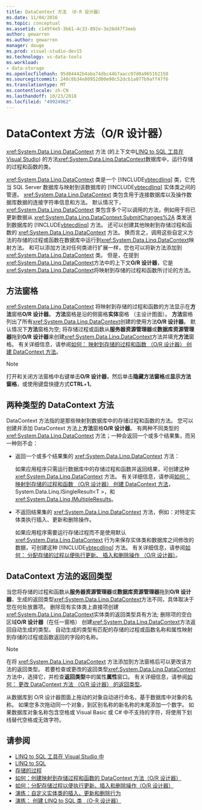 ```yaml
---
title: DataContext 方法 （O-R 设计器）
ms.date: 11/04/2016
ms.topic: conceptual
ms.assetid: c149f4e5-3b61-4c33-892e-3e26d47f3eeb
author: gewarren
ms.author: gewarren
manager: douge
ms.prod: visual-studio-dev15
ms.technology: vs-data-tools
ms.workload:
- data-storage
ms.openlocfilehash: 95d84442b4aba74dbc44b7aacc97d0a965162150
ms.sourcegitcommit: 240c8b34e80952d00e90c52dcb1a077b9aff47f6
ms.translationtype: MT
ms.contentlocale: zh-CN
ms.lasthandoff: 10/23/2018
ms.locfileid: "49924962"
---
```

# <a name="datacontext-methods-or-designer"></a>DataContext 方法（O/R 设计器）

<xref:System.Data.Linq.DataContext> 方法 (的上下文中[LINQ to SQL 工具在 Visual Studio](../data-tools/linq-to-sql-tools-in-visual-studio2.md)) 的方法<xref:System.Data.Linq.DataContext>数据库中，运行存储的过程和函数的类。

<xref:System.Data.Linq.DataContext> 类是一个 [!INCLUDE[vbtecdlinq](../data-tools/includes/vbtecdlinq_md.md)] 类，它充当 SQL Server 数据库与映射到该数据库的 [!INCLUDE[vbtecdlinq](../data-tools/includes/vbtecdlinq_md.md)] 实体类之间的管道。 <xref:System.Data.Linq.DataContext> 类包含用于连接数据库以及操作数据库数据的连接字符串信息和方法。 默认情况下，<xref:System.Data.Linq.DataContext> 类包含多个可以调用的方法，例如用于将已更新数据从 <xref:System.Data.Linq.DataContext.SubmitChanges%2A> 类发送到数据库的 [!INCLUDE[vbtecdlinq](../data-tools/includes/vbtecdlinq_md.md)] 方法。 还可以创建其他映射到存储过程和函数的 <xref:System.Data.Linq.DataContext> 方法。 换而言之，调用这些自定义方法的存储的过程或函数在数据库中运行到<xref:System.Data.Linq.DataContext>映射方法。 和可以添加方法对任何类进行扩展一样，您也可以将新方法添加到 <xref:System.Data.Linq.DataContext> 类。 但是，在提到<xref:System.Data.Linq.DataContext>方法中的上下文**O/R 设计器**，它是<xref:System.Data.Linq.DataContext>将映射到存储的过程和函数所讨论的方法。

## <a name="methods-pane"></a>方法窗格

<xref:System.Data.Linq.DataContext> 将映射到存储的过程和函数的方法显示在**方法**窗格**O/R 设计器**。 **方法**窗格是沿的侧窗格**实体**窗格 （主设计图面）。 **方法**窗格列出了所有<xref:System.Data.Linq.DataContext>创建的使用方法**O/R 设计器**。 默认情况下**方法**窗格为空; 将存储过程或函数从**服务器资源管理器**或**数据库资源管理器**拖到**O/R 设计器**来创建<xref:System.Data.Linq.DataContext>方法并填充**方法**窗格。 有关详细信息，请参阅[如何： 映射到存储的过程和函数 （O/R 设计器） 创建 DataContext 方法](../data-tools/how-to-create-datacontext-methods-mapped-to-stored-procedures-and-functions-o-r-designer.md)。

> [!NOTE]
> 打开和关闭方法窗格中右键单击**O/R 设计器**，然后单击**隐藏方法窗格**或**显示方法窗格**，或使用键盘快捷方式**CTRL**+**1**。

## <a name="two-types-of-datacontext-methods"></a>两种类型的 DataContext 方法

DataContext 方法指的是那些映射到数据库中的存储过程和函数的方法。 您可以创建并添加 DataContext 方法上**方法**窗格**O/R 设计器**。 有两种不同类型的 <xref:System.Data.Linq.DataContext> 方法；一种会返回一个或多个结果集，而另一种则不会：

- 返回一个或多个结果集的 <xref:System.Data.Linq.DataContext> 方法：

   如果应用程序只需运行数据库中的存储过程和函数并返回结果，可创建这种 <xref:System.Data.Linq.DataContext> 方法。 有关详细信息，请参阅[如何： 映射到存储的过程和函数 （O/R 设计器） 创建 DataContext 方法](../data-tools/how-to-create-datacontext-methods-mapped-to-stored-procedures-and-functions-o-r-designer.md)，System.Data.Linq.ISingleResult\<T >，和<xref:System.Data.Linq.IMultipleResults>。

- 不返回结果集的 <xref:System.Data.Linq.DataContext> 方法，例如：对特定实体类执行插入、更新和删除操作。

   如果应用程序需要运行存储过程而不是使用默认 <xref:System.Data.Linq.DataContext> 行为来保存实体类和数据库之间修改的数据，可创建这种 [!INCLUDE[vbtecdlinq](../data-tools/includes/vbtecdlinq_md.md)] 方法。 有关详细信息，请参阅[如何： 分配存储的过程以便执行更新、 插入和删除操作 （O/R 设计器）](../data-tools/how-to-assign-stored-procedures-to-perform-updates-inserts-and-deletes-o-r-designer.md)。

## <a name="return-types-of-datacontext-methods"></a>DataContext 方法的返回类型

当您将存储的过程和函数从**服务器资源管理器**或**数据库资源管理器**拖到**O/R 设计器**，生成的返回类型<xref:System.Data.Linq.DataContext>方法不同，具体取决于您在何处放置项。 删除现有实体类上直接项创建<xref:System.Data.Linq.DataContext>实体类的返回类型具有方法; 删除项的空白区域**O/R 设计器**（在任一窗格） 创建<xref:System.Data.Linq.DataContext>方法返回自动生成的类型。 自动生成的类型有匹配的存储的过程或函数名称和属性映射到存储的过程或函数返回的字段的名称。

> [!NOTE]
> 在将 <xref:System.Data.Linq.DataContext> 方法添加到方法窗格后可以更改该方法的返回类型。 若要检查或更改的返回类型<xref:System.Data.Linq.DataContext>方法中，选择它，并检查**返回类型**中的属性**属性**窗口。 有关详细信息，请参阅[如何： 更改 DataContext 方法 （O/R 设计器） 的返回类型](../data-tools/how-to-change-the-return-type-of-a-datacontext-method-o-r-designer.md)。

从数据库到 O/R 设计器图面上拖动的对象自动进行命名，基于数据库中对象的名称。 如果您多次拖动同一个对象，到区别名称的新名称的末尾添加一个数字。 如果数据库对象名称包含空格或 Visual Basic 或 C# 中不支持的字符，将使用下划线替代空格或无效字符。

## <a name="see-also"></a>请参阅

- [LINQ to SQL 工具在 Visual Studio 中](../data-tools/linq-to-sql-tools-in-visual-studio2.md)
- [LINQ to SQL](/dotnet/framework/data/adonet/sql/linq/index)
- [存储的过程](/dotnet/framework/data/adonet/sql/linq/stored-procedures)
- [如何：创建映射到存储过程和函数的 DataContext 方法（O/R 设计器）](../data-tools/how-to-create-datacontext-methods-mapped-to-stored-procedures-and-functions-o-r-designer.md)
- [如何：分配存储过程以便执行更新、插入和删除操作（O/R 设计器）](../data-tools/how-to-assign-stored-procedures-to-perform-updates-inserts-and-deletes-o-r-designer.md)
- [演练：自定义实体类的插入、更新和删除行为](../data-tools/walkthrough-customizing-the-insert-update-and-delete-behavior-of-entity-classes.md)
- [演练： 创建 LINQ to SQL 类 （O-R 设计器）](how-to-create-linq-to-sql-classes-mapped-to-tables-and-views-o-r-designer.md)